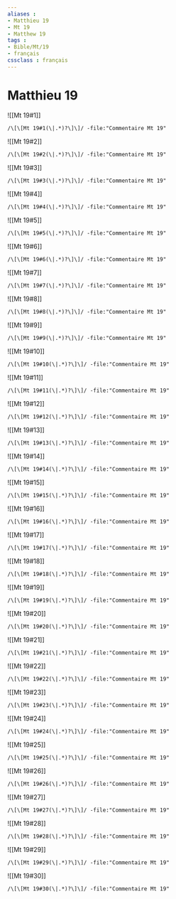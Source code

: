 ```yaml
---
aliases : 
- Matthieu 19
- Mt 19
- Matthew 19
tags : 
- Bible/Mt/19
- français
cssclass : français
---
```


# Matthieu 19

![[Mt 19#1]]

```query
/\[\[Mt 19#1(\|.*)?\]\]/ -file:"Commentaire Mt 19"
```

![[Mt 19#2]]

```query
/\[\[Mt 19#2(\|.*)?\]\]/ -file:"Commentaire Mt 19"
```

![[Mt 19#3]]

```query
/\[\[Mt 19#3(\|.*)?\]\]/ -file:"Commentaire Mt 19"
```

![[Mt 19#4]]

```query
/\[\[Mt 19#4(\|.*)?\]\]/ -file:"Commentaire Mt 19"
```

![[Mt 19#5]]

```query
/\[\[Mt 19#5(\|.*)?\]\]/ -file:"Commentaire Mt 19"
```

![[Mt 19#6]]

```query
/\[\[Mt 19#6(\|.*)?\]\]/ -file:"Commentaire Mt 19"
```

![[Mt 19#7]]

```query
/\[\[Mt 19#7(\|.*)?\]\]/ -file:"Commentaire Mt 19"
```

![[Mt 19#8]]

```query
/\[\[Mt 19#8(\|.*)?\]\]/ -file:"Commentaire Mt 19"
```

![[Mt 19#9]]

```query
/\[\[Mt 19#9(\|.*)?\]\]/ -file:"Commentaire Mt 19"
```

![[Mt 19#10]]

```query
/\[\[Mt 19#10(\|.*)?\]\]/ -file:"Commentaire Mt 19"
```

![[Mt 19#11]]

```query
/\[\[Mt 19#11(\|.*)?\]\]/ -file:"Commentaire Mt 19"
```

![[Mt 19#12]]

```query
/\[\[Mt 19#12(\|.*)?\]\]/ -file:"Commentaire Mt 19"
```

![[Mt 19#13]]

```query
/\[\[Mt 19#13(\|.*)?\]\]/ -file:"Commentaire Mt 19"
```

![[Mt 19#14]]

```query
/\[\[Mt 19#14(\|.*)?\]\]/ -file:"Commentaire Mt 19"
```

![[Mt 19#15]]

```query
/\[\[Mt 19#15(\|.*)?\]\]/ -file:"Commentaire Mt 19"
```

![[Mt 19#16]]

```query
/\[\[Mt 19#16(\|.*)?\]\]/ -file:"Commentaire Mt 19"
```

![[Mt 19#17]]

```query
/\[\[Mt 19#17(\|.*)?\]\]/ -file:"Commentaire Mt 19"
```

![[Mt 19#18]]

```query
/\[\[Mt 19#18(\|.*)?\]\]/ -file:"Commentaire Mt 19"
```

![[Mt 19#19]]

```query
/\[\[Mt 19#19(\|.*)?\]\]/ -file:"Commentaire Mt 19"
```

![[Mt 19#20]]

```query
/\[\[Mt 19#20(\|.*)?\]\]/ -file:"Commentaire Mt 19"
```

![[Mt 19#21]]

```query
/\[\[Mt 19#21(\|.*)?\]\]/ -file:"Commentaire Mt 19"
```

![[Mt 19#22]]

```query
/\[\[Mt 19#22(\|.*)?\]\]/ -file:"Commentaire Mt 19"
```

![[Mt 19#23]]

```query
/\[\[Mt 19#23(\|.*)?\]\]/ -file:"Commentaire Mt 19"
```

![[Mt 19#24]]

```query
/\[\[Mt 19#24(\|.*)?\]\]/ -file:"Commentaire Mt 19"
```

![[Mt 19#25]]

```query
/\[\[Mt 19#25(\|.*)?\]\]/ -file:"Commentaire Mt 19"
```

![[Mt 19#26]]

```query
/\[\[Mt 19#26(\|.*)?\]\]/ -file:"Commentaire Mt 19"
```

![[Mt 19#27]]

```query
/\[\[Mt 19#27(\|.*)?\]\]/ -file:"Commentaire Mt 19"
```

![[Mt 19#28]]

```query
/\[\[Mt 19#28(\|.*)?\]\]/ -file:"Commentaire Mt 19"
```

![[Mt 19#29]]

```query
/\[\[Mt 19#29(\|.*)?\]\]/ -file:"Commentaire Mt 19"
```

![[Mt 19#30]]

```query
/\[\[Mt 19#30(\|.*)?\]\]/ -file:"Commentaire Mt 19"
```

